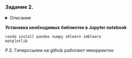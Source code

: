 ### Задание 2.

<details>
 <summary>Описание</summary>
  <p> 
    Напишите, какие вы знаете способы борьбы с несбалансированными классами и почему с ними нужно бороться, какие метрики вы будете использовать при оценке результатов. На примере датасета https://www.kaggle.com/mlg-ulb/creditcardfraud продемонстрируйте, как применять описанные вами методы и как они сказываются на результатах работы алгоритмов классификации.
  </p>
</details>



**Установка необходимых библиотек в Jupyter notebook**

<code>conda install pandas numpy sklearn imblearn matplotlib</code>

P.S. Гиперссылки на github работают некорректно

